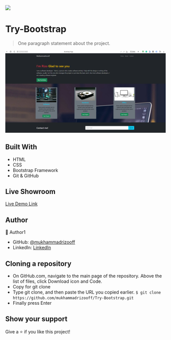 ![](https://img.shields.io/badge/Microverse-blueviolet)

# Try-Bootstrap

> One paragraph statement about the project.

![screenshot](./2021-12-15_23-49-31.png)




## Built With

- HTML
- CSS 
- Bootstrap Framework
- Git & GitHub

## Live Showroom

[Live Demo Link](https://mukhammadrizooff.github.io/Try-Bootstrap/)

## Author

👤 Author1

- GitHub: [@mukhammadrizooff](https://github.com/mukhammadrizooff)
- LinkedIn: [LinkedIn](linkedin.com/in/mukhammadrizooff)

## Cloning a repository
- On GitHub.com, navigate to the main page of the repository. Above the list of files, click Download icon and Code.
- Copy for git clone
- Type git clone, and then paste the URL you copied earlier.
                `$ git clone https://github.com/mukhammadrizooff/Try-Bootstrap.git`
- Finally press Enter 

## Show your support

Give a ⭐️ if you like this project!
